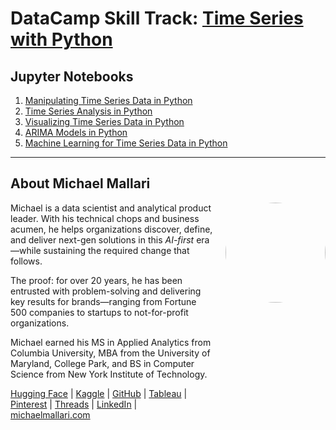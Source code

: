 # DataCamp Skill Track: <a href="https://app.datacamp.com/learn/skill-tracks/time-series-with-python" target="_blank">Time Series with Python</a>

## Jupyter Notebooks

1. [Manipulating Time Series Data in Python](https://gist.github.com/michaelmallari/ad08244044e9e983f6d1fad42b0a26b0)
1. [Time Series Analysis in Python](https://gist.github.com/michaelmallari/54c44747d02a287e7f860305f1036d01)
1. [Visualizing Time Series Data in Python](https://gist.github.com/michaelmallari/df2f0c2a69eb30f39e3be9d0cb13d577)
1. [ARIMA Models in Python](https://gist.github.com/michaelmallari/b16a429857c82a3d25817388254c7973)
1. [Machine Learning for Time Series Data in Python](https://gist.github.com/michaelmallari/bd1d2c8738da34829acd903726acfbe5)

---

## About Michael Mallari

<img src="https://www.michaelmallari.com/img/headshot.jpg" width="160" height="160" align="right" style="margin: 0px 0px 160px 20px; border-radius: 50%;" />

Michael is a data scientist and analytical product leader. With his technical chops and business acumen, he helps organizations discover, define, and deliver next-gen solutions in this *AI-first* era—while sustaining the required change that follows.

The proof: for over 20 years, he has been entrusted with problem-solving and delivering key results for brands—ranging from Fortune 500 companies to startups to not-for-profit organizations.

Michael earned his MS in Applied Analytics from Columbia University, MBA from the University of Maryland, College Park, and BS in Computer Science from New York Institute of Technology.

<a href="https://huggingface.co/michaelmallari" target="_blank">Hugging Face</a> | <a href="https://www.kaggle.com/michaelmallari" target="_blank">Kaggle</a> | <a href="https://github.com/michaelmallari" target="_blank">GitHub</a> | <a href="https://public.tableau.com/app/profile/michaelmallari" target="_blank">Tableau</a> | <a href="https://www.pinterest.com/michaelmallari/" target="_blank">Pinterest</a> | <a href="https://www.threads.net/@michaelmallari" target="_blank">Threads</a> | <a href="https://www.linkedin.com/in/mmallari" target="_blank">LinkedIn</a> | <a href="https://www.michaelmallari.com" target="_blank">michaelmallari.com</a>
